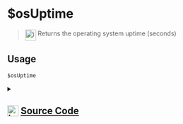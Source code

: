 # $osUptime
> <img align="top" src="https://upload.wikimedia.org/wikipedia/commons/thumb/e/e4/Infobox_info_icon.svg/160px-Infobox_info_icon.svg.png?20150409153300" alt="image" width="25" height="auto"> Returns the operating system uptime (seconds)
## Usage
```
$osUptime
```
<details>
<summary>
    
## <img align="top" src="https://cdn4.iconfinder.com/data/icons/iconsimple-logotypes/512/github-512.png" alt="image" width="25" height="auto">  [Source Code](https://github.com/tryforge/ForgeScript-V2/blob/main/src/native/osUptime.ts)
    
</summary>
    
```ts
import { NativeFunction, Return } from "../structures"
import os from "node:os"

export default new NativeFunction({
    name: "$osUptime",
    version: "1.0.7",
    description: "Returns the operating system uptime (seconds)",
    unwrap: false,
    execute(ctx) {
        return Return.success(os.uptime())
    },
})
```
    
</details>